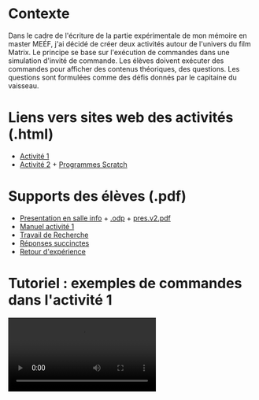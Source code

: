 # Contexte
Dans le cadre de l'écriture de la partie expérimentale de mon mémoire en master MEÉF, j'ai décidé de créer deux activités autour de l'univers du film Matrix. Le principe se base sur l'exécution de commandes dans une simulation d'invité de commande. Les élèves doivent exécuter des commandes pour afficher des contenus théoriques, des questions. Les questions sont formulées comme des défis donnés par le capitaine du vaisseau. 

# Liens vers sites web des activités (.html)
- [Activité 1](./Activite.1/index.html)
- [Activité 2](./Activite.2/index.html) + [Programmes Scratch](https://scratch.mit.edu/projects/947390316/editor/)

# Supports des élèves (.pdf)
- [Presentation en salle info](./Activite.1/documents.annexes/presentation.salle.info.pdf) + [.odp](./Activite.1/presentation.salle.info.odp) + [pres.v2.pdf](./Activite.1/documents.annexes/presentation.salle.info.v2.pdf)
- [Manuel activité 1](./Activite.1/documents.annexes/manuel.activite.1.pdf)
- [Travail de Recherche](./Activite.1/documents.annexes/Travail.de.Recherche.pdf)
- [Réponses succinctes](./Activite.1/documents.annexes/Reponses.Succinctes.pdf)
- [Retour d'expérience](./Activite.1/documents.annexes/Retour.d.experience.a5.pdf)

# Tutoriel : exemples de commandes dans l'activité 1
<video src="./Activite.1/tutoriels/tutoriel.activite.1.mp4" controls="controls" style="max-width: 730px;">
</video>

